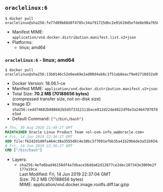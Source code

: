 ## `oraclelinux:6`

```console
$ docker pull oraclelinux@sha256:fe77d89b68d8f4785c34a791725dbc2e91610d5efde8e90a7650a598fdb46d92
```

-	Manifest MIME: `application/vnd.docker.distribution.manifest.list.v2+json`
-	Platforms:
	-	linux; amd64

### `oraclelinux:6` - linux; amd64

```console
$ docker pull oraclelinux@sha256:13b0146c52e0ea69e2ad00d4ab6c1f51ab8eacf9e02710d32a99ad5a99c333b4
```

-	Docker Version: 18.06.1-ce
-	Manifest MIME: `application/vnd.docker.distribution.manifest.v2+json`
-	Total Size: **70.2 MB (70188656 bytes)**  
	(compressed transfer size, not on-disk size)
-	Image ID: `sha256:cedd74682b088662b5d5f3312111bace812d22de4822df6e3a2464707078e3ad`
-	Default Command: `["\/bin\/bash"]`

```dockerfile
# Thu, 30 Aug 2018 21:49:27 GMT
MAINTAINER Oracle Linux Product Team <ol-ovm-info_ww@oracle.com>
# Fri, 14 Jun 2019 22:36:27 GMT
ADD file:f6242d140fa464c38a3555d8c4e30bc377091efbb35a41b29b6de3a51b934a77 in / 
# Fri, 14 Jun 2019 22:36:27 GMT
CMD ["/bin/bash"]
```

-	Layers:
	-	`sha256:4efe6bad46158df4a7dbace36dda62d12677ce2dec107343e3069e2f177a19ca`  
		Last Modified: Fri, 14 Jun 2019 22:37:04 GMT  
		Size: 70.2 MB (70188656 bytes)  
		MIME: application/vnd.docker.image.rootfs.diff.tar.gzip
